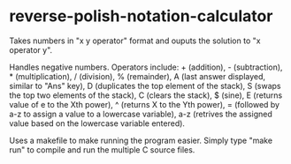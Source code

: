 # reverse-polish-notation-calculator

Takes numbers in "x y operator" format and ouputs the solution to "x operator y".

Handles negative numbers. Operators include: + (addition), - (subtraction), * (multiplication), / (division), % (remainder), A (last answer displayed, similar to "Ans" key), D (duplicates the top element of the stack), S (swaps the top two elements of the stack), C (clears the stack), $ (sine), E (returns value of e to the Xth power), ^ (returns X to the Yth power), = (followed by a-z to assign a value to a lowercase variable), a-z (retrives the assigned value based on the lowercase variable entered).

Uses a makefile to make running the program easier. Simply type "make run" to compile and run the multiple C source files.
